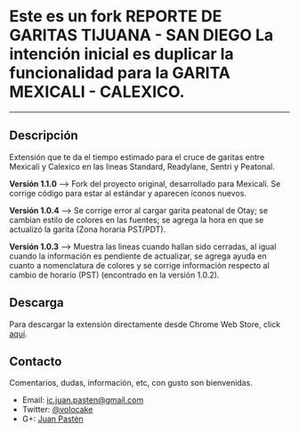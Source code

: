 Este es un fork REPORTE DE GARITAS TIJUANA - SAN DIEGO
La intención inicial es duplicar la funcionalidad para la 
GARITA MEXICALI - CALEXICO. 
========



* * *

Descripción
--------

Extensión que te da el tiempo estimado para el cruce de garitas entre Mexicali y Calexico en las lineas Standard, Readylane, Sentri y Peatonal.

__Versión 1.1.0__ --> Fork del proyecto original, desarrollado para Mexicali. Se corrige código para estar al estándar y aparecen íconos nuevos.

__Versión 1.0.4__ --> Se corrige error al cargar garita peatonal de Otay; se cambian estilo de colores en las fuentes; se agrega la hora en que se actualizó la garita (Zona horaria PST/PDT).

__Versión 1.0.3__ --> Muestra las lineas cuando hallan sido cerradas, al igual cuando la información es pendiente de actualizar, se agrega ayuda en cuanto a nomenclatura de colores y se corrige información respecto al cambio de horario (PST) (encontrado en la versión 1.0.2).




Descarga
--------

Para descargar la extensión directamente desde Chrome Web Store, click [aquí](https://chrome.google.com/webstore/detail/reporte-de-garitas-tijuan/bbkialeefcaedbonpmdlbgolagcedkjg).




Contacto
--------
 
Comentarios, dudas, información, etc, con gusto son bienvenidas.

+   Email: ic.juan.pasten@gmail.com
+   Twitter: [@volocake](http://www.twitter.com/volocake)
+   G+: [Juan Pastén](https://plus.google.com/115438328178594494133/)
